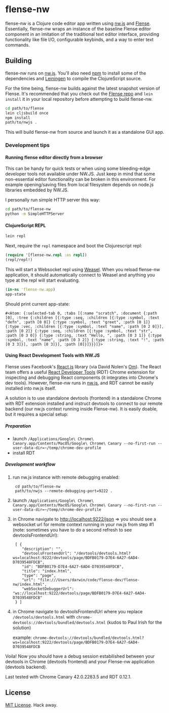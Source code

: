 # flense-nw

flense-nw is a Clojure code editor app written using [nw.js](http://nwjs.io/) and [Flense](https://github.com/mkremins/flense). Essentially, flense-nw wraps an instance of the baseline Flense editor component in an imitation of the traditional text editor interface, providing functionality like file I/O, configurable keybinds, and a way to enter text commands.

## Building

flense-nw runs on [nw.js](http://nwjs.io/). You'll also need [npm](https://www.npmjs.org/) to install some of the dependencies and [Leiningen](http://leiningen.org/) to compile the ClojureScript source.

For the time being, flense-nw builds against the latest snapshot version of Flense. It's recommended that you check out the [Flense repo](https://github.com/mkremins/flense) and `lein install` it in your local repository before attempting to build flense-nw.

```bash
cd path/to/flense
lein cljsbuild once
npm install
path/to/nwjs .
```

This will build flense-nw from source and launch it as a standalone GUI app.

### Development tips

#### Running flense editor directly from a browser

This can be handy for quick tests or when using some bleeding-edge developer tools not available under NW.JS. 
Just keep in mind that some non-essential editor functionality can be broken in this environment. For example opening/saving 
files from local filesystem depends on node.js libraries embedded by NW.JS.

I personally run simple HTTP server this way:

```bash
cd path/to/flense-nw
python -m SimpleHTTPServer
```

#### ClojureScript REPL

```bash
lein repl
```

Next, require the `repl` namespace and boot the Clojurescript repl:

```clojure
(require '[flense-nw.repl :as repl])
(repl/repl!)
```

This will start a Websocket repl using [Weasel](https://github.com/tomjakubowski/weasel). When you reload flense-nw application, it should automatically connect to Weasel and anything you type at the repl will start evaluating.

```clojure
(in-ns 'flense-nw.app)
app-state
```

Should print current app-state:

    #<Atom: {:selected-tab 0, :tabs [{:name "scratch", :document {:path [0], :tree {:children [{:type :seq, :children [{:type :symbol, :text "defn", :path [0 0]} {:type :symbol, :text "greet", :path [0 1]} {:type :vec, :children [{:type :symbol, :text "name", :path [0 2 0]}], :path [0 2]} {:type :seq, :children [{:type :symbol, :text "str", :path [0 3 0]} {:type :string, :text "Hello, ", :path [0 3 1]} {:type :symbol, :text "name", :path [0 3 2]} {:type :string, :text "!", :path [0 3 3]}], :path [0 3]}], :path [0]}]}}}]}>

#### Using React Development Tools with NW.JS

Flense uses Facebook's [React.js](https://github.com/facebook/react) library (via David Nolen's [Om](https://github.com/swannodette/om)). The React team offers a useful [React Developer Tools](https://github.com/facebook/react-devtools) (RDT) Chrome extension for inspecting and debugging React components (it integrates into Chrome's dev tools). However, flense-nw runs in [nw.js](https://github.com/nwjs/nw.js), and RDT cannot be easily installed into nw.js itself.

A solution is to use standalone devtools (frontend) in a standalone Chrome with RDT extension installed and instruct devtools to connect to our remote backend (our nw.js context running inside Flense-nw). It is easily doable, but it requires a special setup:

##### Preparation

  * launch `/Applications/Google\ Chrome\ Canary.app/Contents/MacOS/Google\ Chrome\ Canary --no-first-run --user-data-dir=~/temp/chrome-dev-profile`
  * install RDT
  
##### Development workflow

1. run nw.js instance with remote debugging enabled:

        cd path/to/flense-nw
        path/to/nwjs --remote-debugging-port=9222 .
        
2. launch `/Applications/Google\ Chrome\ Canary.app/Contents/MacOS/Google\ Chrome\ Canary --no-first-run --user-data-dir=~/temp/chrome-dev-profile`
3. in Chrome navigate to [http://localhost:9222/json](http://localhost:9222/json)
    => you should see a websocket url for remote context running in your nw.js from step #1 (note: sometimes you have to do a second refresh to see devtoolsFrontendUrl):

        [ {
           "description": "",
           "devtoolsFrontendUrl": "/devtools/devtools.html?ws=localhost:9222/devtools/page/BDFB0179-D7E4-6A27-6AD4-D7039548FDCB",
           "id": "BDFB0179-D7E4-6A27-6AD4-D7039548FDCB",
           "title": "index.html",
           "type": "page",
           "url": "file:///Users/darwin/code/flense-dev/flense-nw/index.html",
           "webSocketDebuggerUrl": "ws://localhost:9222/devtools/page/BDFB0179-D7E4-6A27-6AD4-D7039548FDCB"
        } ]
        
4. in Chrome navigate to devtoolsFrontendUrl where you replace `/devtools/devtools.html` with `chrome-devtools://devtools/bundled/devtools.html` (kudos to Paul Irish for the solution)
    
    example: `chrome-devtools://devtools/bundled/devtools.html?ws=localhost:9222/devtools/page/BDFB0179-D7E4-6A27-6AD4-D7039548FDCB`

Voila! Now you should have a debug session estabilished between your devtools in Chrome (devtools frontend) and your Flense-nw application (devtools backend).

Last tested with Chrome Canary 42.0.2283.5 and RDT 0.12.1.

## License

[MIT License](http://opensource.org/licenses/MIT). Hack away.
